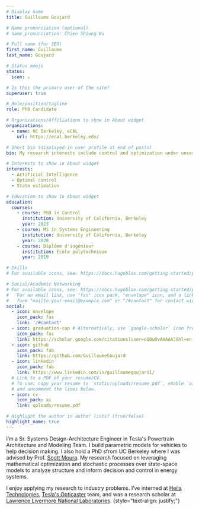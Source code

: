 ```yaml
---
# Display name
title: Guillaume Goujard

# Name pronunciation (optional)
# name_pronunciation: Chien Shiung Wu

# Full name (for SEO)
first_name: Guillaume
last_name: Goujard

# Status emoji
status:
  icon: ☕️

# Is this the primary user of the site?
superuser: true

# Role/position/tagline
role: PhD Candidate

# Organizations/Affiliations to show in About widget
organizations:
  - name: UC Berkeley, eCAL
    url: https://ecal.berkeley.edu/

# Short bio (displayed in user profile at end of posts)
bio: My research interests include control and optimization under uncertainty and programmable matter.

# Interests to show in About widget
interests:
  - Artificial Intelligence
  - Optimal control
  - State estimation

# Education to show in About widget
education:
  courses:
    - course: PhD in Control
      institution: University of California, Berkeley
      year: 2023
    - course: MS in Systems Engineering
      institution: University of California, Berkeley
      year: 2020
    - course: Diplôme d'ingénieur
      institution: Ecole polytechnique
      year: 2019

# Skills
# For available icons, see: https://docs.hugoblox.com/getting-started/page-builder/#icons

# Social/Academic Networking
# For available icons, see: https://docs.hugoblox.com/getting-started/page-builder/#icons
#   For an email link, use "fas" icon pack, "envelope" icon, and a link in the
#   form "mailto:your-email@example.com" or "/#contact" for contact widget.
social:
  - icon: envelope
    icon_pack: fas
    link: '/#contact'
  - icon: graduation-cap # Alternatively, use `google-scholar` icon from `ai` icon pack
    icon_pack: fas
    link: https://scholar.google.com/citations?user=oQ0wUvAAAAAJ&hl=en
  - icon: github
    icon_pack: fab
    link: https://github.com/GuillaumeGoujard
  - icon: linkedin
    icon_pack: fab
    link: https://www.linkedin.com/in/guillaumegoujard1/
  # Link to a PDF of your resume/CV.
  # To use: copy your resume to `static/uploads/resume.pdf`, enable `ai` icons in `params.yaml`,
  # and uncomment the lines below.
  - icon: cv
    icon_pack: ai
    link: uploads/resume.pdf

# Highlight the author in author lists? (true/false)
highlight_name: true
---
```


I’m a Sr. Systems Design-Architecture Engineer in Tesla's Powertrain Architecture and Modeling Team. I build parametric models for vehicles to help decision making. I also hold a PhD sfrom UC Berkeley where I was advised by Prof. [Scott Moura](https://ce.berkeley.edu/people/faculty/moura). My research focused on leveraging mathematical optimization and stochastic processes over state-space models to analyze structure and inform decision and control in energy systems. 

I enjoy applying my research to industry problems. I’ve interned at [Heila Technologies](https://heilatech.com/), [Tesla's Opticaster](https://www.tesla.com/support/energy/tesla-software/opticaster) team, and was a research scholar at [Lawrence Livermore National Laboratories](https://gs.llnl.gov/energy-homeland-security/cyber-and-infrastructure-resilience/energy-infrastructure).
{style="text-align: justify;"}
